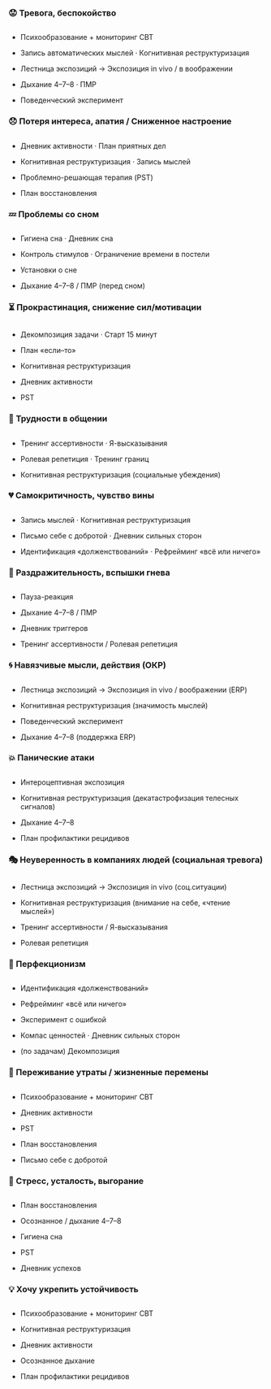 ### 😟 Тревога, беспокойство

## 

*   Психообразование + мониторинг CBT  
      
    
*   Запись автоматических мыслей · Когнитивная реструктуризация  
      
    
*   Лестница экспозиций → Экспозиция in vivo / в воображении  
      
    
*   Дыхание 4–7–8 · ПМР  
      
    
*   Поведенческий эксперимент  
      
    

### 😞 Потеря интереса, апатия / Сниженное настроение

## 

*   Дневник активности · План приятных дел  
      
    
*   Когнитивная реструктуризация · Запись мыслей  
      
    
*   Проблемно-решающая терапия (PST)  
      
    
*   План восстановления  
      
    

### 💤 Проблемы со сном

## 

*   Гигиена сна · Дневник сна  
      
    
*   Контроль стимулов · Ограничение времени в постели  
      
    
*   Установки о сне  
      
    
*   Дыхание 4–7–8 / ПМР (перед сном)  
      
    

### ⏳ Прокрастинация, снижение сил/мотивации

## 

*   Декомпозиция задачи · Старт 15 минут  
      
    
*   План «если–то»  
      
    
*   Когнитивная реструктуризация  
      
    
*   Дневник активности  
      
    
*   PST  
      
    

### 💬 Трудности в общении

## 

*   Тренинг ассертивности · Я-высказывания  
      
    
*   Ролевая репетиция · Тренинг границ  
      
    
*   Когнитивная реструктуризация (социальные убеждения)  
      
    

### 💔 Самокритичность, чувство вины

## 

*   Запись мыслей · Когнитивная реструктуризация  
      
    
*   Письмо себе с добротой · Дневник сильных сторон  
      
    
*   Идентификация «долженствований» · Рефрейминг «всё или ничего»  
      
    

### 😤 Раздражительность, вспышки гнева

## 

*   Пауза-реакция  
      
    
*   Дыхание 4–7–8 / ПМР  
      
    
*   Дневник триггеров  
      
    
*   Тренинг ассертивности / Ролевая репетиция  
      
    

### 🌀 Навязчивые мысли, действия (ОКР)

## 

*   Лестница экспозиций → Экспозиция in vivo / воображении (ERP)  
      
    
*   Когнитивная реструктуризация (значимость мыслей)  
      
    
*   Поведенческий эксперимент  
      
    
*   Дыхание 4–7–8 (поддержка ERP)  
      
    

### 💥 Панические атаки

## 

*   Интероцептивная экспозиция  
      
    
*   Когнитивная реструктуризация (декатастрофизация телесных сигналов)  
      
    
*   Дыхание 4–7–8  
      
    
*   План профилактики рецидивов  
      
    

### 🎭 Неуверенность в компаниях людей (социальная тревога)

## 

*   Лестница экспозиций → Экспозиция in vivo (соц.ситуации)  
      
    
*   Когнитивная реструктуризация (внимание на себе, «чтение мыслей»)  
      
    
*   Тренинг ассертивности / Я-высказывания  
      
    
*   Ролевая репетиция  
      
    

### 🎯 Перфекционизм

## 

*   Идентификация «долженствований»  
      
    
*   Рефрейминг «всё или ничего»  
      
    
*   Эксперимент с ошибкой  
      
    
*   Компас ценностей · Дневник сильных сторон  
      
    
*   (по задачам) Декомпозиция  
      
    

### 🌻 Переживание утраты / жизненные перемены

## 

*   Психообразование + мониторинг CBT  
      
    
*   Дневник активности  
      
    
*   PST  
      
    
*   План восстановления  
      
    
*   Письмо себе с добротой  
      
    

### 🔄 Стресс, усталость, выгорание

## 

*   План восстановления  
      
    
*   Осознанное / дыхание 4–7–8  
      
    
*   Гигиена сна  
      
    
*   PST  
      
    
*   Дневник успехов  
      
    

### 💡 Хочу укрепить устойчивость

## 

*   Психообразование + мониторинг CBT  
      
    
*   Когнитивная реструктуризация  
      
    
*   Дневник активности  
      
    
*   Осознанное дыхание  
      
    
*   План профилактики рецидивов  
      
    
